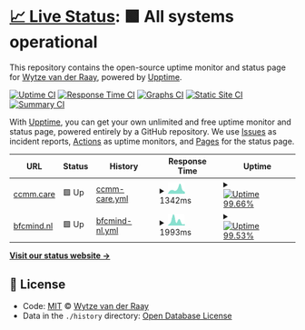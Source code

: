 # [📈 Live Status](https://wvdraay.github.io/upptime): <!--live status--> **🟩 All systems operational**

This repository contains the open-source uptime monitor and status page for [Wytze van der Raay](https://wvdraay.github.io/upptime), powered by [Upptime](https://github.com/upptime/upptime).

[![Uptime CI](https://github.com/koj-co/upptime/workflows/Uptime%20CI/badge.svg)](https://github.com/koj-co/upptime/actions?query=workflow%3A%22Uptime+CI%22)
[![Response Time CI](https://github.com/koj-co/upptime/workflows/Response%20Time%20CI/badge.svg)](https://github.com/koj-co/upptime/actions?query=workflow%3A%22Response+Time+CI%22)
[![Graphs CI](https://github.com/koj-co/upptime/workflows/Graphs%20CI/badge.svg)](https://github.com/koj-co/upptime/actions?query=workflow%3A%22Graphs+CI%22)
[![Static Site CI](https://github.com/koj-co/upptime/workflows/Static%20Site%20CI/badge.svg)](https://github.com/koj-co/upptime/actions?query=workflow%3A%22Static+Site+CI%22)
[![Summary CI](https://github.com/koj-co/upptime/workflows/Summary%20CI/badge.svg)](https://github.com/koj-co/upptime/actions?query=workflow%3A%22Summary+CI%22)

With [Upptime](https://upptime.js.org), you can get your own unlimited and free uptime monitor and status page, powered entirely by a GitHub repository. We use [Issues](https://github.com/wvdraay/upptime/issues) as incident reports, [Actions](https://github.com/wvdraay/upptime/actions) as uptime monitors, and [Pages](https://wvdraay.github.io/upptime) for the status page.

<!--start: status pages-->
<!-- This summary is generated by Upptime (https://github.com/upptime/upptime) -->
<!-- Do not edit this manually, your changes will be overwritten -->
<!-- prettier-ignore -->
| URL | Status | History | Response Time | Uptime |
| --- | ------ | ------- | ------------- | ------ |
| [ccmm.care](https://ccmm.care) | 🟩 Up | [ccmm-care.yml](https://github.com/wvdraay/upptime/commits/master/history/ccmm-care.yml) | <details><summary><img alt="Response time graph" src="./graphs/ccmm-care.png" height="20"> 1342ms</summary><br><a href="https://wvdraay.github.io/upptime/history/ccmm-care"><img alt="Response time 1342" src="https://img.shields.io/endpoint?url=https%3A%2F%2Fraw.githubusercontent.com%2Fwvdraay%2Fupptime%2Fmaster%2Fapi%2Fccmm-care%2Fresponse-time.json"></a><br><a href="https://wvdraay.github.io/upptime/history/ccmm-care"><img alt="24-hour response time 1043" src="https://img.shields.io/endpoint?url=https%3A%2F%2Fraw.githubusercontent.com%2Fwvdraay%2Fupptime%2Fmaster%2Fapi%2Fccmm-care%2Fresponse-time-day.json"></a><br><a href="https://wvdraay.github.io/upptime/history/ccmm-care"><img alt="7-day response time 1391" src="https://img.shields.io/endpoint?url=https%3A%2F%2Fraw.githubusercontent.com%2Fwvdraay%2Fupptime%2Fmaster%2Fapi%2Fccmm-care%2Fresponse-time-week.json"></a><br><a href="https://wvdraay.github.io/upptime/history/ccmm-care"><img alt="30-day response time 1342" src="https://img.shields.io/endpoint?url=https%3A%2F%2Fraw.githubusercontent.com%2Fwvdraay%2Fupptime%2Fmaster%2Fapi%2Fccmm-care%2Fresponse-time-month.json"></a><br><a href="https://wvdraay.github.io/upptime/history/ccmm-care"><img alt="1-year response time 1342" src="https://img.shields.io/endpoint?url=https%3A%2F%2Fraw.githubusercontent.com%2Fwvdraay%2Fupptime%2Fmaster%2Fapi%2Fccmm-care%2Fresponse-time-year.json"></a></details> | <details><summary><a href="https://wvdraay.github.io/upptime/history/ccmm-care"><img alt="Uptime 99.66%" src="https://img.shields.io/endpoint?url=https%3A%2F%2Fraw.githubusercontent.com%2Fwvdraay%2Fupptime%2Fmaster%2Fapi%2Fccmm-care%2Fuptime.json"></a></summary><a href="https://wvdraay.github.io/upptime/history/ccmm-care"><img alt="24-hour uptime 100.00%" src="https://img.shields.io/endpoint?url=https%3A%2F%2Fraw.githubusercontent.com%2Fwvdraay%2Fupptime%2Fmaster%2Fapi%2Fccmm-care%2Fuptime-day.json"></a><br><a href="https://wvdraay.github.io/upptime/history/ccmm-care"><img alt="7-day uptime 99.34%" src="https://img.shields.io/endpoint?url=https%3A%2F%2Fraw.githubusercontent.com%2Fwvdraay%2Fupptime%2Fmaster%2Fapi%2Fccmm-care%2Fuptime-week.json"></a><br><a href="https://wvdraay.github.io/upptime/history/ccmm-care"><img alt="30-day uptime 99.66%" src="https://img.shields.io/endpoint?url=https%3A%2F%2Fraw.githubusercontent.com%2Fwvdraay%2Fupptime%2Fmaster%2Fapi%2Fccmm-care%2Fuptime-month.json"></a><br><a href="https://wvdraay.github.io/upptime/history/ccmm-care"><img alt="1-year uptime 99.66%" src="https://img.shields.io/endpoint?url=https%3A%2F%2Fraw.githubusercontent.com%2Fwvdraay%2Fupptime%2Fmaster%2Fapi%2Fccmm-care%2Fuptime-year.json"></a></details>
| [bfcmind.nl](https://bfcmind.nl) | 🟩 Up | [bfcmind-nl.yml](https://github.com/wvdraay/upptime/commits/master/history/bfcmind-nl.yml) | <details><summary><img alt="Response time graph" src="./graphs/bfcmind-nl.png" height="20"> 1993ms</summary><br><a href="https://wvdraay.github.io/upptime/history/bfcmind-nl"><img alt="Response time 1993" src="https://img.shields.io/endpoint?url=https%3A%2F%2Fraw.githubusercontent.com%2Fwvdraay%2Fupptime%2Fmaster%2Fapi%2Fbfcmind-nl%2Fresponse-time.json"></a><br><a href="https://wvdraay.github.io/upptime/history/bfcmind-nl"><img alt="24-hour response time 1123" src="https://img.shields.io/endpoint?url=https%3A%2F%2Fraw.githubusercontent.com%2Fwvdraay%2Fupptime%2Fmaster%2Fapi%2Fbfcmind-nl%2Fresponse-time-day.json"></a><br><a href="https://wvdraay.github.io/upptime/history/bfcmind-nl"><img alt="7-day response time 2446" src="https://img.shields.io/endpoint?url=https%3A%2F%2Fraw.githubusercontent.com%2Fwvdraay%2Fupptime%2Fmaster%2Fapi%2Fbfcmind-nl%2Fresponse-time-week.json"></a><br><a href="https://wvdraay.github.io/upptime/history/bfcmind-nl"><img alt="30-day response time 1993" src="https://img.shields.io/endpoint?url=https%3A%2F%2Fraw.githubusercontent.com%2Fwvdraay%2Fupptime%2Fmaster%2Fapi%2Fbfcmind-nl%2Fresponse-time-month.json"></a><br><a href="https://wvdraay.github.io/upptime/history/bfcmind-nl"><img alt="1-year response time 1993" src="https://img.shields.io/endpoint?url=https%3A%2F%2Fraw.githubusercontent.com%2Fwvdraay%2Fupptime%2Fmaster%2Fapi%2Fbfcmind-nl%2Fresponse-time-year.json"></a></details> | <details><summary><a href="https://wvdraay.github.io/upptime/history/bfcmind-nl"><img alt="Uptime 99.53%" src="https://img.shields.io/endpoint?url=https%3A%2F%2Fraw.githubusercontent.com%2Fwvdraay%2Fupptime%2Fmaster%2Fapi%2Fbfcmind-nl%2Fuptime.json"></a></summary><a href="https://wvdraay.github.io/upptime/history/bfcmind-nl"><img alt="24-hour uptime 100.00%" src="https://img.shields.io/endpoint?url=https%3A%2F%2Fraw.githubusercontent.com%2Fwvdraay%2Fupptime%2Fmaster%2Fapi%2Fbfcmind-nl%2Fuptime-day.json"></a><br><a href="https://wvdraay.github.io/upptime/history/bfcmind-nl"><img alt="7-day uptime 99.09%" src="https://img.shields.io/endpoint?url=https%3A%2F%2Fraw.githubusercontent.com%2Fwvdraay%2Fupptime%2Fmaster%2Fapi%2Fbfcmind-nl%2Fuptime-week.json"></a><br><a href="https://wvdraay.github.io/upptime/history/bfcmind-nl"><img alt="30-day uptime 99.53%" src="https://img.shields.io/endpoint?url=https%3A%2F%2Fraw.githubusercontent.com%2Fwvdraay%2Fupptime%2Fmaster%2Fapi%2Fbfcmind-nl%2Fuptime-month.json"></a><br><a href="https://wvdraay.github.io/upptime/history/bfcmind-nl"><img alt="1-year uptime 99.53%" src="https://img.shields.io/endpoint?url=https%3A%2F%2Fraw.githubusercontent.com%2Fwvdraay%2Fupptime%2Fmaster%2Fapi%2Fbfcmind-nl%2Fuptime-year.json"></a></details>

<!--end: status pages-->

[**Visit our status website →**](https://wvdraay.github.io/upptime)

## 📄 License

- Code: [MIT](./LICENSE) © [Wytze van der Raay](https://github.com/wvdraay/upptime/)
- Data in the `./history` directory: [Open Database License](https://opendatacommons.org/licenses/odbl/1-0/)
